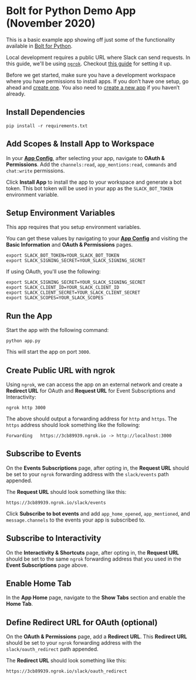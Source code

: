 # Bolt for Python Demo App (November 2020)

This is a basic example app showing off just some of the functionality available in [Bolt for Python](https://slack.dev/bolt-python/tutorial/getting-started). 

Local development requires a public URL where Slack can send requests. In this guide, we'll be using [`ngrok`](https://ngrok.com/download). Checkout [this guide](https://api.slack.com/tutorials/tunneling-with-ngrok) for setting it up.

Before we get started, make sure you have a development workspace where you have permissions to install apps. If you don’t have one setup, go ahead and [create one](https://slack.com/create). You also need to [create a new app](https://api.slack.com/apps?new_app=1) if you haven’t already.

## Install Dependencies

```
pip install -r requirements.txt
```

## Add Scopes & Install App to Workspace

In your [**App Config**](https://api.slack.com/apps), after selecting your app, navigate to **OAuth & Permissions**. Add the `channels:read`, `app_mentions:read`, `commands` and `chat:write` permissions. 

Click **Install App** to install the app to your workspace and generate a bot token. This bot token will be used in your app as the `SLACK_BOT_TOKEN` environment variable.

## Setup Environment Variables

This app requires that you setup environment variables. 

You can get these values by navigating to your [**App Config**](https://api.slack.com/apps) and visiting the **Basic Information** and **OAuth & Permissions** pages.

```
export SLACK_BOT_TOKEN=YOUR_SLACK_BOT_TOKEN
export SLACK_SIGNING_SECRET=YOUR_SLACK_SIGNING_SECRET
```

If using OAuth, you'll use the following:

```
export SLACK_SIGNING_SECRET=YOUR_SLACK_SIGNING_SECRET
export SLACK_CLIENT_ID=YOUR_SLACK_CLIENT_ID
export SLACK_CLIENT_SECRET=YOUR_SLACK_CLIENT_SECRET
export SLACK_SCOPES=YOUR_SLACK_SCOPES
```

## Run the App

Start the app with the following command:

```
python app.py
```

This will start the app on port `3000`.

## Create Public URL with ngrok

Using `ngrok`, we can access the app on an external network and create a **Redirect URL** for OAuth and **Request URL** for Event Subscriptions and Interactivity:

```
ngrok http 3000
```

The above should output a forwarding address for `http` and `https`. The `https` address should look something like the following:

```
Forwarding   https://3cb89939.ngrok.io -> http://localhost:3000
```

## Subscribe to Events

On the **Events Subscriptions** page, after opting in, the **Request URL** should be set to your `ngrok` forwarding address with the `slack/events` path appended.

The **Request URL** should look something like this:

```
https://3cb89939.ngrok.io/slack/events
````

Click **Subscribe to bot events** and add `app_home_opened`, `app_mentioned`, and `message.channels` to the events your app is subscribed to.  

## Subscribe to Interactivity
On the **Interactivity & Shortcuts** page, after opting in, the **Request URL** should be set to the same `ngrok` forwarding address that you used in the **Event Subscriptions** page above.

## Enable Home Tab

In the **App Home** page, navigate to the **Show Tabs** section and enable the **Home Tab**. 

## Define Redirect URL for OAuth (optional)

On the **OAuth & Permissions** page, add a **Redirect URL**. This **Redirect URL** should be set to your `ngrok` forwarding address with the `slack/oauth_redirect` path appended.

The **Redirect URL** should look something like this:

```
https://3cb89939.ngrok.io/slack/oauth_redirect
```